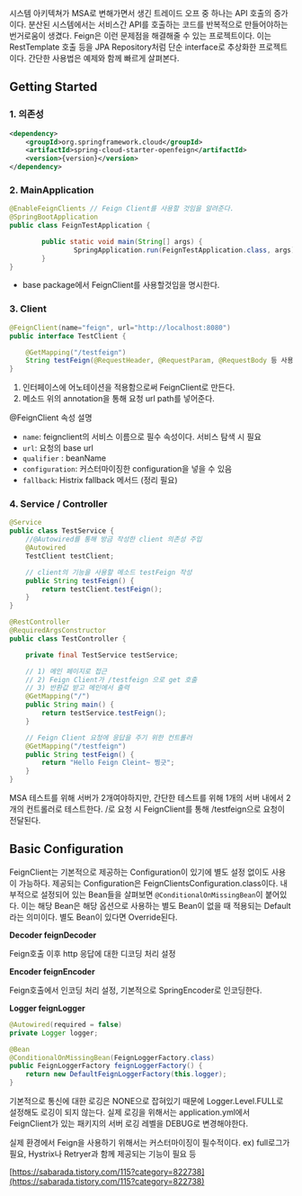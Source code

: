 시스템 아키텍쳐가 MSA로 변해가면서 생긴 트레이드 오프 중 하나는 API 호출의 증가이다. 분산된 시스템에서는 서비스간 API를 호출하는 코드를 반복적으로 만들어야하는 번거로움이 생겼다. Feign은 이런 문제점을 해결해줄 수 있는 프로젝트이다. 이는 RestTemplate 호출 등을 JPA Repository처럼 단순 interface로 추상화한 프로젝트이다. 간단한 사용법은 예제와 함께 빠르게 살펴본다.

## Getting Started

### 1. 의존성

```xml
<dependency>
    <groupId>org.springframework.cloud</groupId>
    <artifactId>spring-cloud-starter-openfeign</artifactId>
    <version>{version}</version>
</dependency>
```

### 2. MainApplication

```java
@EnableFeignClients // Feign Client를 사용할 것임을 알려준다.
@SpringBootApplication
public class FeignTestApplication {

		public static void main(String[] args) {
				SpringApplication.run(FeignTestApplication.class, args);
		}
}
```

- base package에서 FeignClient를 사용할것임을 명시한다.

### 3. Client

```java
@FeignClient(name="feign", url="http://localhost:8080")
public interface TestClient {

    @GetMapping("/testfeign")
    String testFeign(@RequestHeader, @RequestParam, @RequestBody 등 사용 가능);
}
```

1. 인터페이스에 어노테이션을 적용함으로써 FeignClient로 만든다.
2. 메소드 위의 annotation을 통해 요청 url path를 넣어준다.

@FeignClient 속성 설명

- `name`: feignclient의 서비스 이름으로 필수 속성이다. 서비스 탐색 시 필요
- `url`: 요청의 base url
- `qualifier` : beanName
- `configuration`: 커스터마이징한 configuration을 넣을 수 있음
- `fallback`: Histrix fallback 메서드 (정리 필요)

### 4. Service / Controller

```java
@Service
public class TestService {
  	//@Autowired를 통해 방금 작성한 client 의존성 주입
    @Autowired
    TestClient testClient;

  	// client의 기능을 사용할 메소드 testFeign 작성
    public String testFeign() {
        return testClient.testFeign();
    }
}
```

```java
@RestController
@RequiredArgsConstructor
public class TestController {

    private final TestService testService;

    // 1) 메인 페이지로 접근
    // 2) Feign Client가 /testfeign 으로 get 호출
    // 3) 반환값 받고 메인에서 출력
    @GetMapping("/")
    public String main() {
        return testService.testFeign();
    }

    // Feign Client 요청에 응답을 주기 위한 컨트롤러
    @GetMapping("/testfeign")
    public String testFeign() {
        return "Hello Feign Cleint~ 찡긋";
    }
}
```

MSA 테스트를 위해 서버가 2개여야하지만, 간단한 테스트를 위해 1개의 서버 내에서 2개의 컨트롤러로 테스트한다. /로 요청 시 FeignClient를 통해 /testfeign으로 요청이 전달된다.

## Basic Configuration

FeignClient는 기본적으로 제공하는 Configuration이 있기에 별도 설정 없이도 사용이 가능하다. 제공되는 Configuration은 FeignClientsConfiguration.class이다. 내부적으로 설정되어 있는 Bean들을 살펴보면 `@ConditionalOnMissingBean`이 붙어있다. 이는 해당 Bean은 해당 옵션으로 사용하는 별도 Bean이 없을 때 적용되는 Default라는 의미이다. 별도 Bean이 있다면 Override된다.

**Decoder feignDecoder**

Feign호출 이후 http 응답에 대한 디코딩 처리 설정

**Encoder feignEncoder**

Feign호출에서 인코딩 처리 설정, 기본적으로 SpringEncoder로 인코딩한다.

**Logger feignLogger**

```java
@Autowired(required = false)
private Logger logger;

@Bean
@ConditionalOnMissingBean(FeignLoggerFactory.class)
public FeignLoggerFactory feignLoggerFactory() {
    return new DefaultFeignLoggerFactory(this.logger);
}
```

기본적으로 통신에 대한 로깅은 NONE으로 잡혀있기 때문에 Logger.Level.FULL로 설정해도 로깅이 되지 않는다. 실제 로깅을 위해서는 application.yml에서 FeignClient가 있는 패키지의 서버 로깅 레벨을 DEBUG로 변경해야한다.

실제 환경에서 Feign을 사용하기 위해서는 커스터마이징이 필수적이다. ex) full로그가 필요, Hystrix나 Retryer과 함께 제공되는 기능이 필요 등

[https://sabarada.tistory.com/115?category=822738](https://sabarada.tistory.com/115?category=822738)
